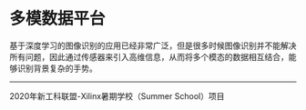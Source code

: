 # 多模数据平台
基于深度学习的图像识别的应用已经非常广泛，但是很多时候图像识别并不能解决所有问题，因此通过传感器来引入高维信息，从而将多个模态的数据相互结合，能够识别背景复杂的手势。

---
2020年新工科联盟-Xilinx暑期学校（Summer School）项目
